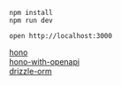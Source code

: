 ```
npm install
npm run dev
```

```
open http://localhost:3000
```

[hono](https://hono.dev/) <br/>
[hono-with-openapi](https://dev.to/bimaadi/integrate-hono-with-openapiswagger-3dem) <br/>
[drizzle-orm](https://orm.drizzle.team/) <br/>